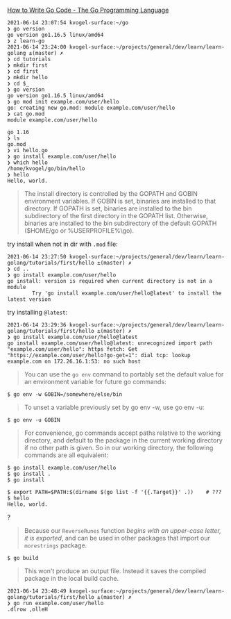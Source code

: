 
[How to Write Go Code - The Go Programming Language ](https://golang.org/doc/code)


```
2021-06-14 23:07:54 kvogel-surface:~/go
❯ go version
go version go1.16.5 linux/amd64
❯ z learn-go
2021-06-14 23:24:00 kvogel-surface:~/projects/general/dev/learn/learn-golang ±(master) ✗
❯ cd tutorials
❯ mkdir first
❯ cd first
❯ mkdir hello
❯ cd $_
❯ go version
go version go1.16.5 linux/amd64
❯ go mod init example.com/user/hello
go: creating new go.mod: module example.com/user/hello
❯ cat go.mod
module example.com/user/hello

go 1.16
❯ ls
go.mod
❯ vi hello.go
❯ go install example.com/user/hello
❯ which hello
/home/kvogel/go/bin/hello
❯ hello
Hello, world.
```

>The install directory is controlled by the GOPATH and GOBIN environment variables. If GOBIN is set, binaries are installed to that directory. If GOPATH is set, binaries are installed to the bin subdirectory of the first directory in the GOPATH list. Otherwise, binaries are installed to the bin subdirectory of the default GOPATH ($HOME/go or %USERPROFILE%\go).

try install when not in dir with `.mod` file:
```
2021-06-14 23:27:50 kvogel-surface:~/projects/general/dev/learn/learn-golang/tutorials/first/hello ±(master) ✗
❯ cd ..
❯ go install example.com/user/hello
go install: version is required when current directory is not in a module
        Try 'go install example.com/user/hello@latest' to install the latest version
```
try installing `@latest`:
```
2021-06-14 23:29:36 kvogel-surface:~/projects/general/dev/learn/learn-golang/tutorials/first/hello ±(master) ✗
❯ go install example.com/user/hello@latest
go install example.com/user/hello@latest: unrecognized import path "example.com/user/hello": https fetch: Get "https://example.com/user/hello?go-get=1": dial tcp: lookup example.com on 172.26.16.1:53: no such host
```


>You can use the `go env` command to portably set the default value for an environment variable for future go commands:
```
$ go env -w GOBIN=/somewhere/else/bin
```
>To unset a variable previously set by go env -w, use go env -u:
```
$ go env -u GOBIN
```
>For convenience, go commands accept paths relative to the working directory, and default to the package in the current working directory if no other path is given. So in our working directory, the following commands are all equivalent:
```
$ go install example.com/user/hello
$ go install .
$ go install
```

```
$ export PATH=$PATH:$(dirname $(go list -f '{{.Target}}' .))    # ???
$ hello
Hello, world.
```
?

>Because our `ReverseRunes` function *begins with an upper-case letter, it is exported*, and can be used in other packages that import our `morestrings` package.

```
$ go build
```
>This won't produce an output file. Instead it saves the compiled package in the local build cache.

```
2021-06-14 23:48:49 kvogel-surface:~/projects/general/dev/learn/learn-golang/tutorials/first/hello ±(master) ✗
❯ go run example.com/user/hello
.dlrow ,olleH
```


